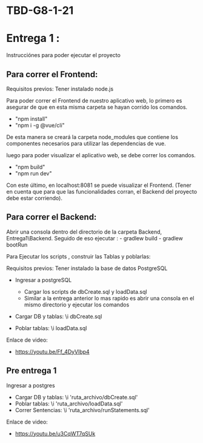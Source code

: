 # TBD-G8-1-21

# Entrega 1 :

Instrucciónes para poder ejecutar el proyecto

## Para correr el Frontend:

Requisitos previos: Tener instalado node.js

Para poder correr el Frontend de nuestro aplicativo web, lo primero es asegurar de que en esta misma carpeta se hayan corrido los comandos.

- "npm install"
- "npm i -g @vue/cli"

De esta manera se creará la carpeta node_modules que contiene los componentes necesarios para utilizar las dependencias de vue.

luego para poder visualizar el aplicativo web, se debe correr los comandos.
- "npm build"
- "npm run dev"

Con este último, en localhost:8081 se puede visualizar el Frontend. (Tener en cuenta que para que las funcionalidades corran, el Backend del proyecto debe estar corriendo).

## Para correr el Backend:

Abrir una consola dentro del directorio de la carpeta Backend, Entrega1\Backend. Seguido de eso ejecutar :
    - gradlew build
    - gradlew bootRun

Para Ejecutar los scripts , construir las Tablas y poblarlas:

Requisitos previos: Tener instalado la base de datos PostgreSQL 

- Ingresar a postgreSQL
    - Cargar los scripts de dbCreate.sql y loadData.sql
    - Similar a la entrega anterior lo mas rapido es abrir una consola en el mismo directorio y ejecutar los comandos

- Cargar DB y tablas: \i dbCreate.sql
- Poblar tablas: \i loadData.sql

Enlace de video:

- https://youtu.be/Ff_4DyVlbp4

## Pre entrega 1

Ingresar a postgres

- Cargar DB y tablas: \i 'ruta_archivo/dbCreate.sql'
- Poblar tablas: \i 'ruta_archivo/loadData.sql'
- Correr Sentencias: \i 'ruta_archivo/runStatements.sql'

Enlace de video:

- https://youtu.be/u3CqWT7qSUk
